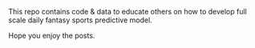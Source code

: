 This repo contains code & data to educate others on how to develop full scale daily fantasy sports predictive model.

Hope you enjoy the posts.

